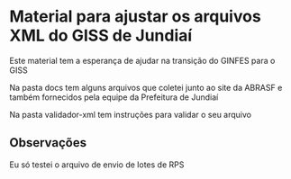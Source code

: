 # Material para ajustar os arquivos XML do GISS de Jundiaí

Este material tem a esperança de ajudar na transição do GINFES para o GISS

Na pasta docs tem alguns arquivos que coletei junto ao site da ABRASF e também
fornecidos pela equipe da Prefeitura de Jundiaí

Na pasta validador-xml tem instruções para validar o seu arquivo

## Observações

Eu só testei o arquivo de envio de lotes de RPS


